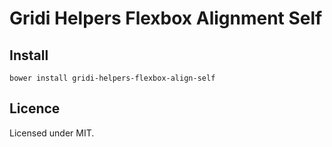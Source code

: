 # Gridi Helpers Flexbox Alignment Self

## Install
`bower install gridi-helpers-flexbox-align-self`

## Licence

Licensed under MIT.

